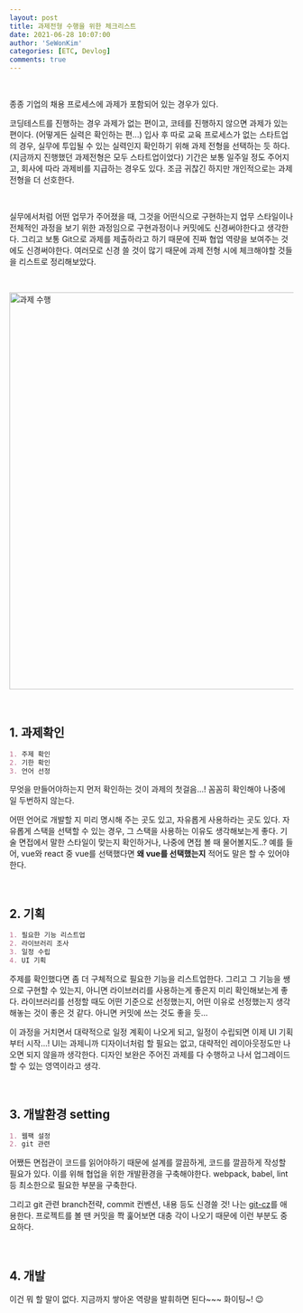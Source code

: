 ```yaml
---
layout: post
title: 과제전형 수행을 위한 체크리스트
date: 2021-06-28 10:07:00
author: 'SeWonKim'
categories: [ETC, Devlog]
comments: true
---
```


&nbsp;
&nbsp;

종종 기업의 채용 프로세스에 과제가 포함되어 있는 경우가 있다.

코딩테스트를 진행하는 경우 과제가 없는 편이고, 코테를 진행하지 않으면 과제가 있는 편이다. (어떻게든 실력은 확인하는 편...)
입사 후 따로 교육 프로세스가 없는 스타트업의 경우, 실무에 투입될 수 있는 실력인지 확인하기 위해 과제 전형을 선택하는 듯 하다. (지금까지 진행했던 과제전형은 모두 스타트업이었다)
기간은 보통 일주일 정도 주어지고, 회사에 따라 과제비를 지급하는 경우도 있다. 조금 귀찮긴 하지만 개인적으로는 과제 전형을 더 선호한다.

&nbsp;

실무에서처럼 어떤 업무가 주어졌을 때, 그것을 어떤식으로 구현하는지 업무 스타일이나 전체적인 과정을 보기 위한 과정임으로 구현과정이나 커밋에도 신경써야한다고 생각한다.
그리고 보통 Git으로 과제를 제출하라고 하기 때문에 진짜 협업 역량을 보여주는 것에도 신경써야한다. 
여러모로 신경 쓸 것이 많기 때문에 과제 전형 시에 체크해야할 것들을 리스트로 정리해보았다.

&nbsp;

<img width="703" alt="과제 수행" src="https://user-images.githubusercontent.com/30452963/123567315-d201dd00-d7fc-11eb-9feb-7cc2995ba19c.png">

&nbsp;
&nbsp;

## 1. 과제확인

```markdown
1. 주제 확인
2. 기한 확인
3. 언어 선정
```

무엇을 만들어야하는지 먼저 확인하는 것이 과제의 첫걸음...!
꼼꼼히 확인해야 나중에 일 두번하지 않는다.

어떤 언어로 개발할 지 미리 명시해 주는 곳도 있고, 자유롭게 사용하라는 곳도 있다. 
자유롭게 스택을 선택할 수 있는 경우, 그 스택을 사용하는 이유도 생각해보는게 좋다. 
기술 면접에서 말한 스타일이 맞는지 확인하거나, 나중에 면접 볼 때 물어볼지도..?
예를 들어, vue와 react 중 vue를 선택했다면 **왜 vue를 선택했는지** 적어도 말은 할 수 있어야한다.

&nbsp;


## 2. 기획

```markdown
1. 필요한 기능 리스트업
2. 라이브러리 조사
3. 일정 수립
4. UI 기획
```

주제를 확인했다면 좀 더 구체적으로 필요한 기능을 리스트업한다.
그리고 그 기능을 쌩으로 구현할 수 있는지, 아니면 라이브러리를 사용하는게 좋은지 미리 확인해보는게 좋다. 
라이브러리를 선정할 때도 어떤 기준으로 선정했는지, 어떤 이유로 선정했는지 생각해놓는 것이 좋은 것 같다. 아니면 커밋에 쓰는 것도 좋을 듯...

이 과정을 거치면서 대략적으로 일정 계획이 나오게 되고, 일정이 수립되면 이제 UI 기획부터 시작...!
UI는 과제니까 디자이너처럼 할 필요는 없고, 대략적인 레이아웃정도만 나오면 되지 않을까 생각한다. 
디자인 보완은 주어진 과제를 다 수행하고 나서 업그레이드 할 수 있는 영역이라고 생각.


&nbsp;

## 3. 개발환경 setting

```markdown
1. 웹팩 설정
2. git 관련
```

어쨌든 면접관이 코드를 읽어야하기 때문에 설계를 깔끔하게, 코드를 깔끔하게 작성할 필요가 있다.
이를 위해 협업을 위한 개발환경을 구축해야한다. webpack, babel, lint 등 최소한으로 필요한 부분을 구축한다.

그리고 git 관련 branch전략, commit 컨벤션, 내용 등도 신경쓸 것!
나는 [git-cz](https://github.com/streamich/git-cz)를 애용한다.
프로젝트를 볼 땐 커밋을 쫙 훑어보면 대충 각이 나오기 때문에 이런 부분도 중요하다.

&nbsp;

## 4. 개발

이건 뭐 할 말이 없다. 지금까지 쌓아온 역량을 발휘하면 된다~~~
화이팅~! 😉
